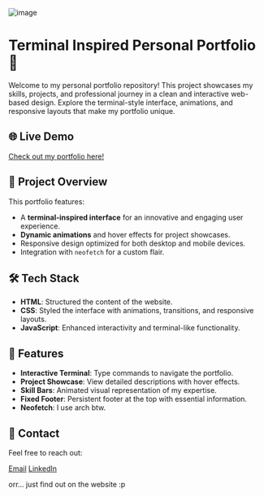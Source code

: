 ![image](https://github.com/user-attachments/assets/b12e9109-4f76-4dc0-99a1-280630dde19c)

# Terminal Inspired Personal Portfolio 🌟

Welcome to my personal portfolio repository! This project showcases my skills, projects, and professional journey in a clean and interactive web-based design. Explore the terminal-style interface, animations, and responsive layouts that make my portfolio unique.

## 🌐 Live Demo
[Check out my portfolio here!]([https://your-portfolio-link.com](https://kuberwastaken.github.io/))

## 📂 Project Overview
This portfolio features:
- A **terminal-inspired interface** for an innovative and engaging user experience.
- **Dynamic animations** and hover effects for project showcases.
- Responsive design optimized for both desktop and mobile devices.
- Integration with `neofetch` for a custom flair.

## 🛠️ Tech Stack
- **HTML**: Structured the content of the website.
- **CSS**: Styled the interface with animations, transitions, and responsive layouts.
- **JavaScript**: Enhanced interactivity and terminal-like functionality.

## 📜 Features
- **Interactive Terminal**: Type commands to navigate the portfolio.
- **Project Showcase**: View detailed descriptions with hover effects.
- **Skill Bars**: Animated visual representation of my expertise.
- **Fixed Footer**: Persistent footer at the top with essential information.
- **Neofetch**: I use arch btw.

## 📧 Contact
Feel free to reach out:

[Email](Kuberhob@gmail.com)
[LinkedIn](https://www.linkedin.com/in/kubermehta/)

orr... just find out on the website :p
